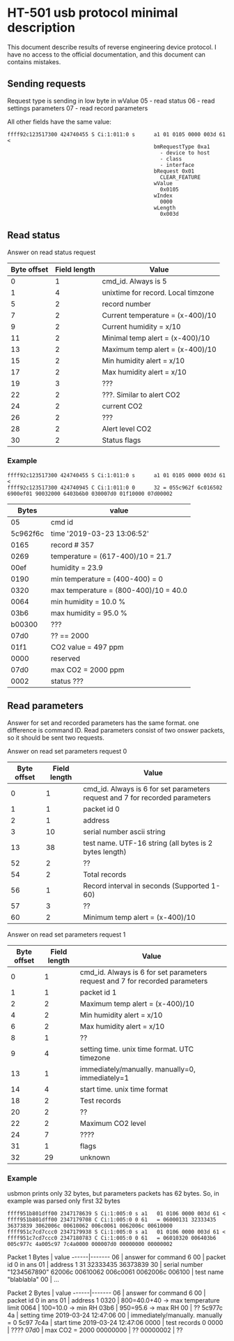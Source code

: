 # HT-501 usb protocol minimal description

This document describe results of reverse engineering device protocol. I have no access to the official documentation, and this document can contains mistakes.

## Sending requests

Request type is sending in low byte in wValue
05 - read status
06 - read settings parameters
07 - read record parameters

All other fields have the same value:
```
ffff92c123517300 424740455 S Ci:1:011:0 s      a1 01 0105 0000 003d 61 <
                                               bmRequestType 0xa1
                                                 - device to host
                                                 - class
                                                 - interface
                                               bRequest 0x01
                                                 CLEAR_FEATURE
                                               wValue
                                                 0x0105
                                               wIndex
                                                 0000
                                               wLength
                                                 0x003d

```

## Read status

Answer on read status request

Byte offset | Field length | Value
------------|--------------|---------
0           | 1            | cmd_id. Always is 5
1           | 4            | unixtime for record. Local timzone
5           | 2            | record number
7           | 2            | Current temperature = (x-400)/10
9           | 2            | Current humidity  = x/10
11          | 2            | Minimal temp alert = (x-400)/10
13          | 2            | Maximum temp alert = (x-400)/10
15          | 2            | Min humidity alert  = x/10
17          | 2            | Max humidity alert  = x/10
19          | 3            | ???
22          | 2            | ???. Similar to alert CO2
24          | 2            | current CO2
26          | 2            | ???
28          | 2            | Alert level CO2
30          | 2            | Status flags

### Example
```
ffff92c123517300 424740455 S Ci:1:011:0 s      a1 01 0105 0000 003d 61 <
ffff92c123517300 424740945 C Ci:1:011:0 0      32 = 055c962f 6c016502 6900ef01 90032000 6403b6b0 030007d0 01f10000 07d00002
```
Bytes | value
------|-------
05 | cmd id
5c962f6c  | time '2019-03-23 13:06:52'
0165      | record # 357 
0269      | temperature = (617-400)/10 = 21.7
00ef      | humidity = 23.9
0190      | min temperature = (400-400) = 0
0320      | max temperature = (800-400)/10 = 40.0
0064      | min humidity = 10.0 %
03b6      | max humidity = 95.0 %
b00300    | ???
07d0      | ?? == 2000
01f1      | CO2 value = 497 ppm
0000      | reserved
07d0      | max CO2   = 2000 ppm
0002      | status ???


## Read parameters

Answer for set and recorded parameters has the same format. one difference is command ID.
Read parameters consist of two onswer packets, so it should be sent two requests.

Answer on read set parameters request 0

Byte offset | Field length | Value
------------|--------------|---------
0           | 1            | cmd_id. Always is 6 for set parameters request and 7 for recorded parameters
1           | 1            | packet id 0
2           | 1            | address
3           | 10           | serial number ascii string
13          | 38           | test name. UTF-16 string (all bytes is 2 bytes length)
52          | 2            | ??
54          | 2            | Total records
56          | 1            | Record interval in seconds (Supported 1-60)
57          | 3            | ??
60          | 2            | Minimum temp alert = (x-400)/10



Answer on read set parameters request 1

Byte offset | Field length | Value
------------|--------------|---------
0           | 1            | cmd_id. Always is 6 for set parameters request and 7 for recorded parameters
1           | 1            | packet id 1
2           | 2            | Maximum temp alert = (x-400)/10
4           | 2            | Min humidity alert  = x/10
6           | 2            | Max humidity alert  = x/10
8           | 1            | ??
9           | 4            | setting time. unix time format. UTC timezone
13          | 1            | immediately/manually. manually=0, immediately=1
14          | 4            | start time. unix time format
18          | 2            | Test records
20          | 2            | ??
22          | 2            | Maximum CO2 level
24          | 7            | ????
31          | 1            | flags
32          | 29           | unknown


### Example

usbmon prints only 32 bytes, but parameters packets has 62 bytes. So, in example was parsed only first 32 bytes

```
ffff951b801dff00 2347178639 S Ci:1:005:0 s a1   01 0106 0000 003d 61 <
ffff951b801dff00 2347179708 C Ci:1:005:0 0 61   = 06000131 32333435 36373839 3062006c 00610062 006c0061 0062006c 00610000
ffff951c7cd7ccc0 2347179938 S Ci:1:005:0 s a1   01 0106 0000 003d 61 <
ffff951c7cd7ccc0 2347180783 C Ci:1:005:0 0 61   = 06010320 006403b6 005c977c 4a005c97 7c4a0000 000007d0 00000000 00000002
```

Packet 1
Bytes | value
------|-------
06    | answer for command 6
00    | packet id 0 in ans
01    | address 1
31 32333435 36373839 30 | serial number "1234567890"
62006c 00610062 006c0061 0062006c 006100 | test name "blablabla"
00 | ...


Packet 2
Bytes | value
------|-------
06    | answer for command 6
00    | packet id 0 in ans
01    | address 1
0320  | 800=40.0+40 -> max temperature limit
0064  | 100=10.0    -> min RH
03b6  | 950=95.6    -> max RH
00    | ?? 
5c977c 4a | setting time 2019-03-24 12:47:06
00    | immediately/manually. manually = 0
5c97 7c4a | start time 2019-03-24 12:47:06
0000      | test records 0
0000      | ????
07d0      | max CO2 = 2000
00000000  | ??
00000002  | ??
